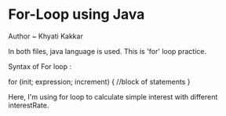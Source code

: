 # For-Loop using Java

Author ~ Khyati Kakkar

In both files, java language is used.
This is 'for' loop practice.

Syntax of For loop :

 for (init; expression; increment) {
          //block of statements
      }

Here, I'm using for loop to calculate simple interest with different interestRate.